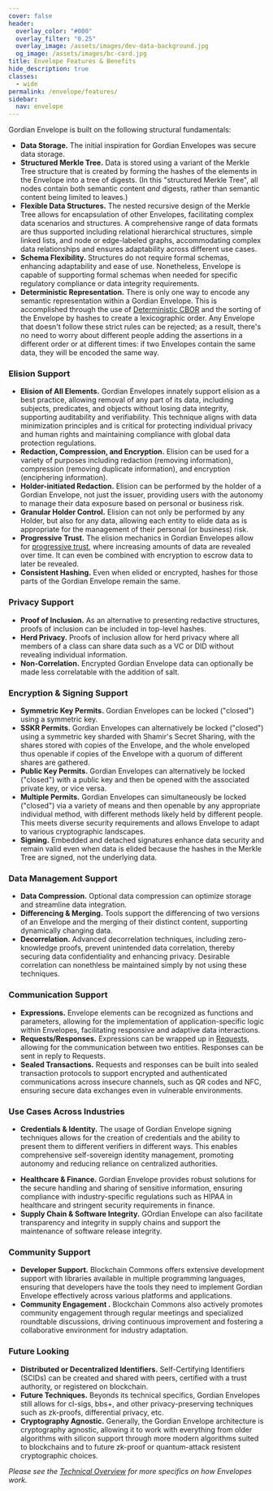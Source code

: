 ```yaml
---
cover: false
header:
  overlay_color: "#000"
  overlay_filter: "0.25"
  overlay_image: /assets/images/dev-data-background.jpg
  og_image: /assets/images/bc-card.jpg
title: Envelope Features & Benefits
hide_description: true
classes:
  - wide
permalink: /envelope/features/
sidebar:
  nav: envelope
---
```


Gordian Envelope is built on the following structural fundamentals:

* **Data Storage.** The initial inspiration for Gordian Envelopes was
    secure data storage.
* **Structured Merkle Tree.** Data is stored using a variant of the Merkle Tree structure
    that is created by forming the hashes of the elements in the Envelope
    into a tree of digests. (In this "structured Merkle Tree", all
    nodes contain both semantic content _and_ digests, rather than
    semantic content being limited to leaves.)
* **Flexible Data Structures.** The nested recursive design of the Merkle Tree allows for encapsulation of other Envelopes, facilitating complex data scenarios and structures. A comprehensive range of data formats are thus supported including relational hierarchical structures, simple linked lists, and node or edge-labeled graphs,   accommodating complex data relationships and ensures adaptability across different use cases.
* **Schema Flexibility.** Structures do not require formal schemas, enhancing adaptability and ease of use. Nonetheless, Envelope is capable of supporting formal schemas when needed for specific regulatory compliance or data integrity requirements.
* **Deterministic Representation.** There is only one way to encode
    any semantic representation within a Gordian Envelope. This is
    accomplished through the use of [Deterministic CBOR](/dcbor/) and
    the sorting of the Envelope by hashes to create a lexicographic
    order. Any Envelope that doesn't follow these strict rules can be
    rejected; as a result, there's no need to worry about different
    people adding the assertions in a different order or at different
    times: if two Envelopes contain the same data, they will be
    encoded the same way.

### Elision Support

* **Elision of All Elements.** Gordian Envelopes innately support elision as a best practice, allowing removal of any part of its data, including subjects, predicates, and objects without losing data integrity, supporting auditability and verifiability. This technique aligns with data minimization principles and is critical for protecting individual privacy and human rights and maintaining compliance with global data protection regulations.
* **Redaction, Compression, and Encryption.** Elision can be used for
    a variety of purposes including redaction (removing information),
    compression (removing duplicate information), and encryption
    (enciphering information).
* **Holder-initiated Redaction.** Elision can be performed by the holder of a Gordian Envelope, not just the issuer, providing users with the autonomy to manage their data exposure based on personal or business risk.
* **Granular Holder Control.** Elision can not only be performed by
    any Holder, but also for any data, allowing each entity to elide
    data as is appropriate for the management of their personal (or
    business) risk.
* **Progressive Trust.** The elision mechanics in Gordian Envelopes
    allow for [progressive
    trust](https://www.blockchaincommons.com/musings/musings-progressive-trust/),
    where increasing amounts of data are revealed over time. It can
    even be combined with encryption to escrow data to later be
    revealed.
* **Consistent Hashing.** Even when elided or encrypted, hashes for
    those parts of the Gordian Envelope remain the same.

### Privacy Support

* **Proof of Inclusion.** As an alternative to presenting redactive
    structures, proofs of inclusion can be included in top-level
    hashes.
* **Herd Privacy.** Proofs of inclusion allow for herd privacy where
    all members of a class can share data such as a VC or DID without
    revealing individual information.
* **Non-Correlation.** Encrypted Gordian Envelope data can optionally
    be made less correlatable with the addition of salt.

### Encryption & Signing Support

* **Symmetric Key Permits.** Gordian Envelopes can be locked
    ("closed") using a symmetric key.
* **SSKR Permits.** Gordian Envelopes can alternatively be locked
    ("closed") using a symmetric key sharded with Shamir's Secret
    Sharing, with the shares stored with copies of the Envelope, and
    the whole enveloped thus openable if copies of the Envelope with a
    quorum of different shares are gathered.
* **Public Key Permits.** Gordian Envelopes can alternatively be
    locked ("closed") with a public key and then be opened with the
    associated private key, or vice versa.
* **Multiple Permits.** Gordian Envelopes can simultaneously be locked
    ("closed") via a variety of means and then openable by any
    appropriate individual method, with different methods likely held
    by different people. This meets diverse security requirements and allows Envelope to adapt to various cryptographic landscapes.
* **Signing.** Embedded and detached signatures enhance data security and remain valid even when data is elided because the hashes in the Merkle Tree are signed, not the underlying data.

### Data Management Support

- **Data Compression.** Optional data compression can optimize storage and streamline data integration.
- **Differencing & Merging.** Tools support the differencing of two versions of an Envelope and the merging of their distinct content, supporting dynamically changing data.
- **Decorrelation.** Advanced decorrelation techniques, including zero-knowledge proofs, prevent unintended data correlation, thereby securing data confidentiality and enhancing privacy. Desirable correlation can nonethless be maintained simply by not using these techniques.

### Communication Support

* **Expressions.** Envelope elements can be recognized as functions and parameters, allowing for the implementation of application-specific logic within Envelopes, facilitating responsive and adaptive data interactions.
* **Requests/Responses.** Expressions can be wrapped up in [Requests](/envelope/request/), allowing for the communication between two entities. Responses can be sent in reply to Requests.
* **Sealed Transactions.**  Requests and responses can be built into sealed transaction protocols to support encrypted and authenticated communications across insecure channels, such as QR codes and NFC, ensuring secure data exchanges even in vulnerable environments.

### Use Cases Across Industries
* **Credentials & Identity.** The usage of Gordian Envelope
    signing techniques allows for the creation of credentials and the
    ability to present them to different verifiers in different ways. This enables comprehensive self-sovereign identity management, promoting autonomy and reducing reliance on centralized authorities.
- **Healthcare & Finance.** Gordian Envelope provides robust solutions for the secure handling and sharing of sensitive information, ensuring compliance with industry-specific regulations such as HIPAA in healthcare and stringent security requirements in finance.
- **Supply Chain & Software Integrity.** GOrdian Envelope can also facilitate transparency and integrity in supply chains and support the maintenance of software release integrity.

### Community Support

* **Developer Support.** Blockchain Commons offers extensive development support with libraries available in multiple programming languages, ensuring that developers have the tools they need to implement Gordian Envelope effectively across various platforms and applications.
* **Community Engagement .** Blockchain Commons also actively promotes community engagement through regular meetings and specialized roundtable discussions, driving continuous improvement and fostering a collaborative environment for industry adaptation.
  
### Future Looking

* **Distributed or Decentralized Identifiers.** Self-Certifying
    Identifiers (SCIDs) can be created and shared with peers,
    certified with a trust authority, or registered on blockchain.
* **Future Techniques.** Beyonds its technical specifics, Gordian
    Envelopes still allows for cl-sigs, bbs+, and other
    privacy-preserving techniques such as zk-proofs, differential
    privacy, etc.
* **Cryptography Agnostic.** Generally, the Gordian Envelope
    architecture is cryptography agnostic, allowing it to work with
    everything from older algorithms with silicon support through more
    modern algorithms suited to blockchains and to future zk-proof or
    quantum-attack resistent cryptographic choices.

_Please see the [Technical Overview](/envelope/tech/) for more
specifics on how Envelopes work._
